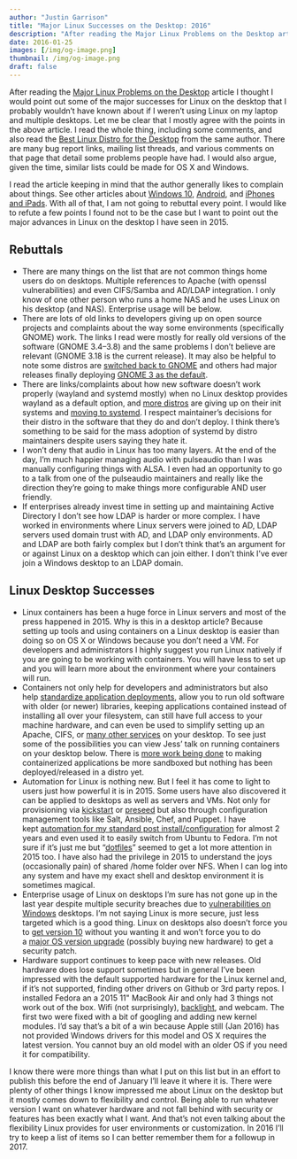 ```yaml
---
author: "Justin Garrison"
title: "Major Linux Successes on the Desktop: 2016"
description: "After reading the Major Linux Problems on the Desktop article I thought"
date: 2016-01-25
images: [/img/og-image.png]
thumbnail: /img/og-image.png
draft: false
---
```


After reading the [Major Linux Problems on the Desktop](http://itvision.altervista.org/why.linux.is.not.ready.for.the.desktop.current.html) article I thought I would point out some of the major successes for Linux on the desktop that I probably wouldn’t have known about if I weren’t using Linux on my laptop and multiple desktops. Let me be clear that I mostly agree with the points in the above article. I read the whole thing, including some comments, and also read the [Best Linux Distro for the Desktop](http://itvision.altervista.org/best-linux-distro-this-year.html) from the same author. There are many bug report links, mailing list threads, and various comments on that page that detail some problems people have had. I would also argue, given the time, similar lists could be made for OS X and Windows.

I read the article keeping in mind that the author generally likes to complain about things. See other articles about [Windows 10](http://itvision.altervista.org/why-windows-10-sucks.html), [Android](http://itvision.altervista.org/why-android-sucks.html), and [iPhones and iPads](http://itvision.altervista.org/why-iphones-and-ipads-suck.html). With all of that, I am not going to rebuttal every point. I would like to refute a few points I found not to be the case but I want to point out the major advances in Linux on the desktop I have seen in 2015.

## Rebuttals

- There are many things on the list that are not common things home users do on desktops. Multiple references to Apache (with openssl vulnerabilities) and even CIFS/Samba and AD/LDAP integration. I only know of one other person who runs a home NAS and he uses Linux on his desktop (and NAS). Enterprise usage will be below.
- There are lots of old links to developers giving up on open source projects and complaints about the way some environments (specifically GNOME) work. The links I read were mostly for really old versions of the software (GNOME 3.4–3.8) and the same problems I don’t believe are relevant (GNOME 3.18 is the current release). It may also be helpful to note some distros are [switched back to GNOME](http://www.phoronix.com/scan.php?page=news_item&px=MTc5NTA) and others had major releases finally deploying [GNOME 3 as the default](https://www.kali.org/releases/kali-linux-20-released/).
- There are links/complaints about how new software doesn’t work properly (wayland and systemd mostly) when no Linux desktop provides wayland as a default option, and [more distros](http://www.theregister.co.uk/2015/03/07/ubuntu_to_switch_to_systemd/) are giving up on their init systems and [moving to systemd](http://www.v3.co.uk/v3-uk/news/2405946/debian-8-linux-moves-to-systemd-by-default-and-drops-itanium-and-sparc). I respect maintainer’s decisions for their distro in the software that they do and don’t deploy. I think there’s something to be said for the mass adoption of systemd by distro maintainers despite users saying they hate it.
- I won’t deny that audio in Linux has too many layers. At the end of the day, I’m much happier managing audio with pulseaudio than I was manually configuring things with ALSA. I even had an opportunity to go to a talk from one of the pulseaudio maintainers and really like the direction they’re going to make things more configurable AND user friendly.
- If enterprises already invest time in setting up and maintaining Active Directory I don’t see how LDAP is harder or more complex. I have worked in environments where Linux servers were joined to AD, LDAP servers used domain trust with AD, and LDAP only environments. AD and LDAP are both fairly complex but I don’t think that’s an argument for or against Linux on a desktop which can join either. I don’t think I’ve ever join a Windows desktop to an LDAP domain.

## Linux Desktop Successes

- Linux containers has been a huge force in Linux servers and most of the press happened in 2015. Why is this in a desktop article? Because setting up tools and using containers on a Linux desktop is easier than doing so on OS X or Windows because you don’t need a VM. For developers and administrators I highly suggest you run Linux natively if you are going to be working with containers. You will have less to set up and you will learn more about the environment where your containers will run.
- Containers not only help for developers and administrators but also help [standardize application deployments](https://blog.jessfraz.com/post/docker-containers-on-the-desktop/), allow you to run old software with older (or newer) libraries, keeping applications contained instead of installing all over your filesystem, can still have full access to your machine hardware, and can even be used to simplify setting up an Apache, CIFS, or [many other services](https://hub.docker.com/) on your desktop. To see just some of the possibilities you can view Jess’ talk on running containers on your desktop below. There is [more work being done](https://wiki.gnome.org/Projects/SandboxedApps) to making containerized applications be more sandboxed but nothing has been deployed/released in a distro yet.
- Automation for Linux is nothing new. But I feel it has come to light to users just how powerful it is in 2015. Some users have also discovered it can be applied to desktops as well as servers and VMs. Not only for provisioning via [kickstart](https://www.centos.org/docs/5/html/Installation_Guide-en-US/ch-kickstart2.html) or [preseed](https://help.ubuntu.com/lts/installation-guide/armhf/apbs02.html) but also through configuration management tools like Salt, Ansible, Chef, and Puppet. I have kept [automation for my standard post install/configuration](https://github.com/rothgar/ansible-workstation) for almost 2 years and even used it to easily switch from Ubuntu to Fedora. I’m not sure if it’s just me but “[dotfiles](https://github.com/rothgar/dotfiles)” seemed to get a lot more attention in 2015 too. I have also had the privilege in 2015 to understand the joys (occasionally pain) of shared /home folder over NFS. When I can log into any system and have my exact shell and desktop environment it is sometimes magical.
- Enterprise usage of Linux on desktops I’m sure has not gone up in the last year despite multiple security breaches due to [vulnerabilities on Windows](https://en.wikipedia.org/wiki/Sony_Pictures_Entertainment_hack) desktops. I’m not saying Linux is more secure, just less targeted which is a good thing. Linux on desktops also doesn’t force you to [get version 10](http://www.howtogeek.com/geeknote/microsoft-is-pushing-windows-10-just-a-little-too-hard/) without you wanting it and won’t force you to do a [major OS version upgrade](https://www.intego.com/mac-security-blog/rootpipe-backdoor-flaw-no-patch/) (possibly buying new hardware) to get a security patch.
- Hardware support continues to keep pace with new releases. Old hardware does lose support sometimes but in general I’ve been impressed with the default supported hardware for the Linux kernel and, if it’s not supported, finding other drivers on Github or 3rd party repos. I installed Fedora an a 2015 11" MacBook Air and only had 3 things not work out of the box. Wifi (not surprisingly), [backlight](https://github.com/patjak/mba6x_bl), and webcam. The first two were fixed with a bit of googling and adding new kernel modules. I’d say that’s a bit of a win because Apple still (Jan 2016) has not provided Windows drivers for this model and OS X requires the latest version. You cannot buy an old model with an older OS if you need it for compatibility.

I know there were more things than what I put on this list but in an effort to publish this before the end of January I’ll leave it where it is. There were plenty of other things I know impressed me about Linux on the desktop but it mostly comes down to flexibility and control. Being able to run whatever version I want on whatever hardware and not fall behind with security or features has been exactly what I want. And that’s not even talking about the flexibility Linux provides for user environments or customization. In 2016 I’ll try to keep a list of items so I can better remember them for a followup in 2017.
